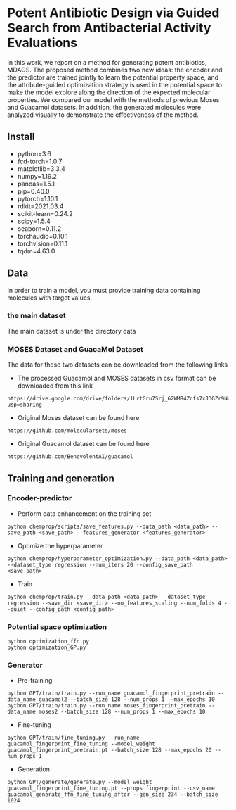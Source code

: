 # Potent Antibiotic Design via Guided Search from Antibacterial Activity Evaluations
In this work, we report on a method for generating potent antibiotics, MDAGS. The proposed method combines two new ideas: the encoder and the predictor are trained jointly to learn the potential property space, and the attribute-guided optimization strategy is used in the potential space to make the model explore along the direction of the expected molecular properties. We compared our model with the methods of previous Moses and Guacamol datasets. In addition, the generated molecules were analyzed visually to demonstrate the effectiveness of the method.
## Install
* python=3.6
* fcd-torch=1.0.7
* matplotlib=3.3.4
* numpy=1.19.2
* pandas=1.5.1
* pip=0.40.0
* pytorch=1.10.1
* rdkit=2021.03.4
* scikit-learn=0.24.2
* scipy=1.5.4
* seaborn=0.11.2
* torchaudio=0.10.1
* torchvision=0.11.1
* tqdm=4.63.0
## Data
In order to train a model, you must provide training data containing molecules with target values.
### the main dataset
The main dataset is under the directory data
### MOSES Dataset and GuacaMol Dataset
The data for these two datasets can be downloaded from the following links
* The processed Guacamol and MOSES datasets in csv format can be downloaded from this link
```
https://drive.google.com/drive/folders/1LrtGru7Srj_62WMR4Zcfs7xJ3GZr9N4E?usp=sharing
```
* Original Moses dataset can be found here
```
https://github.com/molecularsets/moses
```
* Original Guacamol dataset can be found here
```
https://github.com/BenevolentAI/guacamol
```
## Training and generation
### Encoder-predictor
* Perform data enhancement on the training set
```
python chemprop/scripts/save_features.py --data_path <data_path> --save_path <save_path> --features_generator <features_generator>
```
* Optimize the hyperparameter
```
python chemprop/hyperparameter_optimization.py --data_path <data_path> --dataset_type regression --num_iters 20 --config_save_path <save_path>
```
* Train
```
python chemprop/train.py --data_path <data_path> --dataset_type regression --save_dir <save_dir> --no_features_scaling --num_folds 4 --quiet --config_path <config_path>
```
### Potential space optimization
```
python optimization_ffn.py
python optimization_GP.py
```
### Generator
* Pre-training
```
python GPT/train/train.py --run_name guacamol_fingerprint_pretrain --data_name guacamol2 --batch_size 128 --num_props 1 --max_epochs 10
python GPT/train/train.py --run_name moses_fingerprint_pretrain --data_name moses2 --batch_size 128 --num_props 1 --max_epochs 10
```
* Fine-tuning
```
python GPT/train/fine_tuning.py --run_name guacamol_fingerprint_fine_tuning --model_weight guacamol_fingerprint_pretrain.pt --batch_size 128 --max_epochs 20 --num_props 1
```
* Generation
```
python GPT/generate/generate.py --model_weight guacamol_fingerprint_fine_tuning.pt --props fingerprint --csv_name guacamol_generate_ffn_fine_tuning_after --gen_size 234 --batch_size 1024
```
